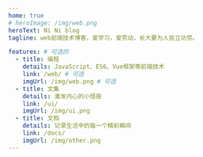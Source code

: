```yaml
---
home: true
# heroImage: /img/web.png
heroText: Ni Ni blog
tagline: web前端技术博客，爱学习，爱劳动，长大要为人民立功劳。

features: # 可选的
  - title: 编程
    details: JavaScript、ES6、Vue框架等前端技术
    link: /web/ # 可选
    imgUrl: /img/web.png # 可选
  - title: 文集
    details: 激发内心的小怪兽
    link: /ui/
    imgUrl: /img/ui.png
  - title: 文档
    details: 记录生活中的每一个精彩瞬间
    link: /docs/
    imgUrl: /img/other.png
---
```

